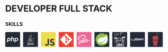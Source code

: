 <h1 class="center">DEVELOPER FULL STACK</h1>
<h3>SKILLS</h3>
<img src="https://raw.githubusercontent.com/JAILTONDPAULA/image/main/skill.png" title="skills">

